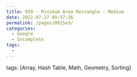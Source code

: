 ```yaml
---
title: 939 - Minimum Area Rectangle - Medium
date: 2022-07-27 09:57:26
permalink: /pages/0915e3/
categories:
  - Google
  - Incomplete
tags:
  - 
---
```

tags: [Array, Hash Table, Math, Geometry, Sorting]